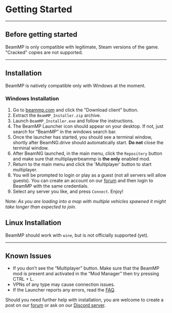 # Getting Started

---
## **Before getting started**
BeamMP is only compatible with legitimate, Steam versions of the game. "Cracked" copies are not supported.

---

## **Installation**

BeamMP is natively compatible only with Windows at the moment.

### **Windows Installation**
1. Go to [beammp.com](https://beammp.com/) and click the "Download client" button.
2. Extract the `BeamMP_Installer.zip` archive.
3. Launch `BeamMP_Installer.exe` and follow the instructions.
4. The BeamMP Launcher icon should appear on your desktop. If not, just search for “BeamMP” in the windows search bar.
5. Once the launcher has started, you should see a terminal window, shortly after BeamNG.drive should automatically start. **Do not** close the terminal window.
6. After BeamNG launched, in the main menu, click the `Repository` button and make sure that multiplayerbeammp is **the only** enabled mod.
7. Return to the main menu and click the 'Multiplayer' button to start multiplayer.
8. You will be prompted to login or play as a guest (not all servers will allow guests). You can create an account on our [forum](https://forum.beammp.com) and then login to BeamMP with the same credentials.
9. Select any server you like, and press `Connect`. Enjoy!

Note: _As you are loading into a map with multiple vehicles spawned it might take longer than expected to join._

## **Linux Installation**

BeamMP should work with `wine`, but is not officially supported (yet).

---

## **Known Issues**
- If you don’t see the “Multiplayer” button. Make sure that the BeamMP mod is present and activated in the “Mod Manager” then try pressing CTRL + L.
- VPNs of any type may cause connection issues.
- If the Launcher reports any errors, read the [FAQ](https://forum.beammp.com/c/faq/35).

Should you need further help with installation, you are welcome to create a post on our [forum](https://forum.beammp.com) or ask on our [Discord server](https://discord.gg/beammp).
